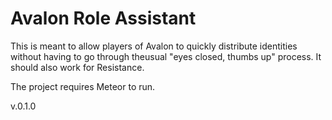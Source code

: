 # Avalon Role Assistant

This is meant to allow players of Avalon to quickly distribute identities without having to go through theusual "eyes closed, thumbs up" process. It should also work for Resistance.

The project requires Meteor to run.

v.0.1.0


